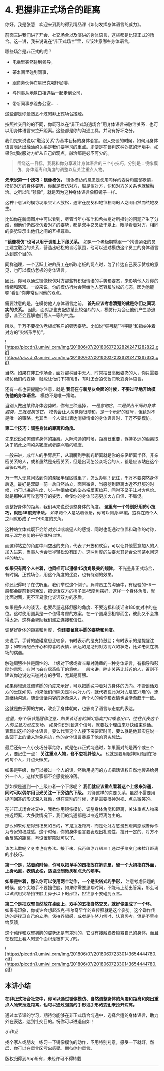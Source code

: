 # 4. 把握非正式场合的距离

你好，我是张慧，欢迎来到我的得到精品课《如何发挥身体语言的威力》。

前面三讲我们讲了开会、社交场合以及演讲的身体语言，这些都是比较正式的场合。这一讲，我来说说在“非正式场合”里，应该注意哪些身体语言。

哪些场合是非正式的呢？

* 电梯里突然碰到领导，

* 茶水间里碰到同事，

* 跟商务伙伴在星巴克喝杯咖啡，

* 与同事从地铁口相遇后一起走到公司，

* 带新同事参观办公室……

这些都是你最熟悉不过的非正式场合接触。

按照社交目的的不同，你既可以在“非正式沟通场合”用身体语言来融洽关系，也可以用身体语言来拉开距离。这些都是你的沟通工具，并没有好坏之分。

我们先来说说以“融洽关系”为基本目标的身体语言。跟人交谈的时候，如何用身体语言表达出融洽的关系是我们要学习的重点。即便是在谈判这种对抗的环境中，如果你想说服对方听从自己的观点，融洽都是必不可少的。

> 围绕这一目标，我将和你分享设计身体语言的三个小技巧，分别是：镜像模仿、身体距离和角度的调整以及关注重点人物。

 **先来说第一个技巧：镜像模仿。** 镜像模仿的意思是使用同样的姿势和面部表情，模仿对方的身体姿势，你越是模仿对方，越是像对方，你和对方的关系也就越融洽。之所以叫“镜像”，就是因为这种身体语言像照镜子一样。

这种下意识的模仿现象会让人放松，通常在朋友和地位相同的人之间自然而然地发生。

比如你在新闻图片中可以看到，尽管当年小布什和希拉克对所探讨的问题产生了分歧，但他们仍然模仿着对方的姿势，都是双手交叉放于腿上，眼睛看着对方。相同的姿势显示出他们之间的互相尊重。

 **“镜像模仿”也可以用于调剂上下级关系。** 如果一个老板期望跟一个拘谨紧张的员工建立融洽的关系，营造出轻松的谈话氛围，他可以通过模仿这个员工的身体语言达到这个目的。

同样道理，一个活跃上进的员工在听取老板的观点时，为了传达自己表示赞成的意见，也可以模仿老板的身体语言。

因此，你可以通过镜像模仿对方那些有积极情绪的手势和姿态，来影响他人对你的情绪和感知。一般来说，你的模仿行为会带给他人宽容和放松的心态，因为他能够“看到”你非常认同他的观点。

需要注意的是，在模仿他人身体语言之前， **首先应该考虑清楚的就是你们之间现实的关系。** 因此，面对那些支配欲望比较强烈的人，模仿行为会让他们产生胁迫感，甚至会瓦解他们高人一等的气势。

所以，千万不要模仿老板或客户的强势姿势。比如说“弹弓腿”“4字腿”和指尖冲着对方的“尖塔形手势”。

![https://piccdn3.umiwi.com/img/201806/07/201806072328202471282822.gif](https://piccdn3.umiwi.com/img/201806/07/201806072328202471282822.gif)

当然，如果在非工作场合，面对那种目中无人、时常摆出高傲姿态的人，你只需要模仿他们的姿势，就能让他们不知所措，有时还会迫使他们改变身体语言。

还有一点也要提醒你注意，就是 **我们在与新朋友会面的时候，不要过早地开始模仿他的身体语言。** 模仿不是唯一策略。

当别人做出某种身体姿势时，你有三种选择， *一是忽略它，二是做出不同的身体姿势，三就是模仿它。* 模仿会让人感觉你很随和，是一个示好的信号，但绝对不是唯一的策略。尤其当一个人做出表达消极情绪的身体语言时，千万不要模仿。

 **第二个技巧：调整身体的距离和角度。**

先来说说如何调整身体的距离。人际沟通的时候，距离很重要，保持多远的距离取决于彼此之间的亲密度或者感兴趣的程度。

一般来讲，成年人的手臂展开，从肩膀到手腕的距离就是你的亲密距离半径。非亲密关系的人，或者虽然是亲密关系，但是出现在公众场合的人，都是应该站在这个半径以外的。

万一有人无意间站到你的亲密半径区域里了，怎么办呢？记住，千万不要突然身体后退，最好是双脚一前一后自然站立，面带微笑，当感觉到距离太近不舒服的时候，也可以进退有度，以一种很放松的姿态把距离拉开，同时不至于让对方尴尬。就是那种进可攻退可守的姿势，会使你的身体形态更加大方自信、不局促。

调整好身体的距离，我们再来说说调整身体的角度。 **这里有一个特别好用的小技巧，就是45度规律法。** 如果两个人是站着谈话，你可以侧身45度，这样在两个人之间就形成了一个90度的夹角。

这种站立体式既不会给对方以咄咄逼人的感觉，同时也能通过位置和动作的对称，暗示双方身份的平等或相似性。

而这种站立的角度中间空出的夹角，代表了开放和欢迎，可以让其他愿意加入的人加入进来，当事人也会觉得轻松没有压力。这种角度的站姿尤其适合公司茶水间这样的地方。

 **如果只有两个人坐着，也同样可以遵循45度角最美的规律。** 不光是非正式场合，有时候，正式场合，用这个角度的坐姿，也有特别的效果。

你还记得吗？在试听里，我们举过这个例子。解聘员工的沟通中，有经验的HR一般都会提前到沟通室，把谈话双方的椅子呈45度角摆好，这样一个身体角度，就比面对面，更不容易激化谈话双方的矛盾。

如果是多人的谈话，也要尽量选择舒服的角度，不要选择和谈话者180度对冲的座位。这时使用圆桌是一个值得考虑的方案，在一个圆桌旁相邻而坐，彼此又不会挨得太近，这样会帮助我们建立连接和信任。

调整好身体的距离和角度， **你还要留意手脚的姿势和角度。**

先说手，手臂的触碰意思比较多，有时表示的是支持鼓励；有时表示的是提醒注意；如果再配合开心和惊喜的表情，表达的是见到对方高兴的状态，比如老友在机场的偶遇。

触碰肩膀往往是同性的、上级对下级或者长辈对晚辈的一种身体语言，有指导和鼓励的意思，有时也会有居高临下的意味。一般来讲，除非关系比较近的人，否则不建议你边说边去碰对方的手臂，尤其是肩膀。

如果你想通过调整脚的角度来示好，可以把脚尖冲着对方身体的方向。不管谈话双方的坐姿如何，如果他们的脚尖是冲向对方的，就代表彼此对对方是感兴趣的，愿意继续沟通。随着谈话内容的逐渐深入，两个人的动作和表情也会渐渐趋于一致。

这就是由于脚的方向，改变了身体朝向，也影响了语言与态度的表达。

 *这里，有个细节提醒你注意，如果谈话者的脚尖指向门口或者出口，往往代表这个人的注意力没在现场。* 如果你识别到这个信号，就要找个理由来尽快结束谈话。表现出这样的身体语言，要么代表这个人接下来要赶时间，要么就是他其实在说一些面子上的话来避免尴尬，他的身体语言暴露了他的真实想法。

最后还有一点小技巧分享给你，就是在非正式沟通时，如果面对的是两个或三个人，要记住一点： **关注重点人物，也不忽视其他人。** 也就是要用眼神照顾到在场的每个人，并点头微笑。

如果是平级，你可以接过一个人的话，然后用提问的方式把话语权自然地传递给另外一个人，这样大家都不会感觉被冷落。

那如果是遇到一个上级带着一个下级呢？ **我们就应该重点看着这个上级来沟通，同时可以偶尔用目光关注一下旁边的下级。** 对待这样的次要关系，虽然不需要用提问回答的形式深入互动，但在告别的时候，还是需要眼神对视、点头微笑的。

在非正式场合社交中，我教你用镜像模仿、调整身体角度和距离，关注重点人物来拉近距离，大多数情况下，我们的沟通都是以拉近距离为主的。

那么如果你想得到相反的目的，不是拉近距离，而是让对方感觉到距离感或者你作为专家的权威感。这个时候，你的身体语言要表现出礼貌性，拉开一定的、对方不会反感的距离，再设置屏障就可以了。

该怎么做呢？身体也有办法。接下来，我再给你介绍三个通过手形变化来拉开距离的小技巧。

 **第一个是，站着的时候，你可以把单手的四指放在裤兜里，留一个大拇指在外面，上身站直，表情放松，适当控制微笑和点头的频率。**

 **如果是坐着，那么你可以使用两个动作，一个是尖塔式的手形，** 注意考虑问题的时候，这个尖塔手不要挡住脸，如果你需要思考时间，不能马上给出答案，那么可以试试用尖塔挡住脸上鼻子以下的部位，但注意不要碰到五官。

 **第二个是把双臂自然放在桌面上，双手的五指自然交叉，就好像围成了一个环。** 如果有印象，你或许会想起杰克·韦尔奇早年的宣传照就是这个姿势。这个动作传达的是捍卫自己的立场，保持界限感，或者是在努力倾听、认真思考，但是不草率给反馈。

这个动作和双臂抱胸的姿势还是有差别的，它没有接触或者锁紧自己的身体，而且在视觉上看人的整个面积是被扩大了的。

![https://piccdn3.umiwi.com/img/201806/07/201806072330143654444780.gif](https://piccdn3.umiwi.com/img/201806/07/201806072330143654444780.gif)

## 本讲小结

 **在非正式场合社交中，你可以通过镜像模仿、自然调整身体的角度和距离和突出重点人物来拉近距离，也可以通过强势的手形或手形的变化来拉开距离。**

通过本节课的学习，期待你能够在非正式场合沟通中，选择合适的身体语言，助力外在表达，达到社交目的。祝你可以进退自如！

 *小作业*

找个家人或朋友，练习一下镜像模仿的动作，不用特别刻意，感受一下就好。然后，你可以在留言区写出感受。期待你的留言。

版权归得到App所有，未经许可不得转载

---
